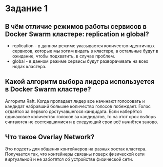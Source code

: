 # Задание 1

## В чём отличие режимов работы сервисов в Docker Swarm кластере: replication и global?
- replication - в данном режиме указывается количество идентичных сервисов, которые мы хотим видеть в кластере, а остальные будут в ожидание, чтобы подхватить, в случае проблем.
- global - в данном режиме сервисы будут разворачивать на всех нодах кластера.

## Какой алгоритм выбора лидера используется в Docker Swarm кластере?
Алгоритм Raft. Когда пропадает лидер все начинают голосовать и кандидат набравший большее количество голосов побеждает. Голос отдаётся за первого достучавшегося кандидата.
Если наберётся одинаковое количество голосов за кандидатов, то на этот срок выборы считаются не состоявшимися и в следующий срок всё начнётся заново. 

## Что такое Overlay Network?
Это подсеть для общения контейнеров на разных хостах кластера. Получается так, что контейнеры связаны поверх физической сети виртуальной и не заботятся об устройстве физической сети.